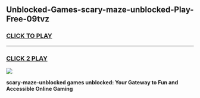 
## Unblocked-Games-scary-maze-unblocked-Play-Free-09tvz
<h3>
<a href="https://premium76.site?title=scary-maze-unblocked&ref=23A">CLICK TO PLAY</a></h3>
<hr>

<h3>
<a href="https://premium76.site?title=scary-maze-unblocked&ref=23A">CLICK 2 PLAY</a>
  
</h3>

<a href="https://premium76.site?title=scary-maze-unblocked&ref=23A"><img src="https://clearcache.store/games.png"></a>


**scary-maze-unblocked games unblocked: Your Gateway to Fun and Accessible Online Gaming**
